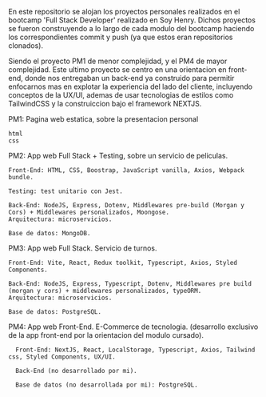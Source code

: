 En este repositorio se alojan los proyectos personales realizados en el bootcamp 'Full Stack Developer' realizado en Soy Henry. Dichos proyectos se fueron construyendo a lo largo de cada modulo del bootcamp haciendo los correspondientes commit y push (ya que estos eran repositorios clonados).

Siendo el proyecto PM1 de menor complejidad, y el PM4 de mayor complejidad. Este ultimo proyecto se centro en una orientacion en front-end, donde nos entregaban un back-end ya construido para permitir enfocarnos mas en explotar la experiencia del lado del cliente, incluyendo conceptos de la UX/UI, ademas de usar tecnologias de estilos como TailwindCSS y la construiccion bajo el framework NEXTJS.

PM1: Pagina web estatica, sobre la presentacion personal

    html
    css 

PM2: App web Full Stack + Testing, sobre un servicio de peliculas.

    Front-End: HTML, CSS, Boostrap, JavaScript vanilla, Axios, Webpack bundle.

    Testing: test unitario con Jest.

    Back-End: NodeJS, Express, Dotenv, Middlewares pre-build (Morgan y Cors) + Middlewares personalizados, Moongose.
    Arquitectura: microservicios.

    Base de datos: MongoDB.

PM3: App web Full Stack. Servicio de turnos.
    
    Front-End: Vite, React, Redux toolkit, Typescript, Axios, Styled Components.

    Back-End: NodeJS, Express, Typescript, Dotenv, Middlewares pre build (morgan y cors) + middlewares personalizados, typeORM.
    Arquitectura: microservicios.

    Base de datos: PostgreSQL.

PM4: App web Front-End. E-Commerce de tecnologia. (desarrollo exclusivo de la app front-end por la orientacion del modulo cursado).

      Front-End: NextJS, React, LocalStorage, Typescript, Axios, Tailwind css, Styled Components, UX/UI.

      Back-End (no desarrollado por mi).

      Base de datos (no desarrollada por mi): PostgreSQL.
